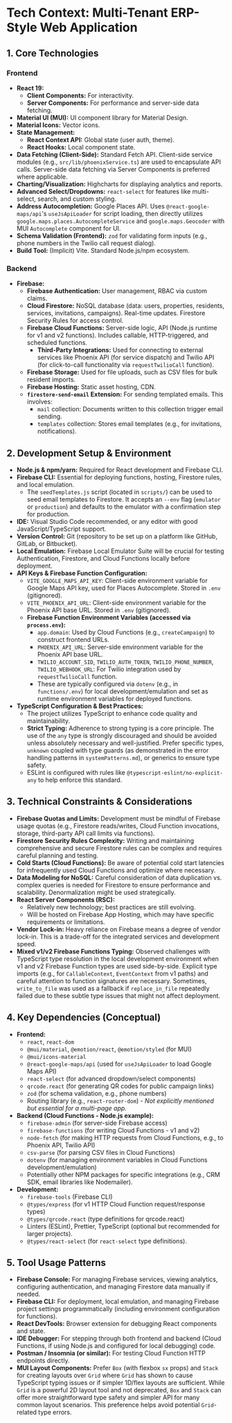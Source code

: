 # Tech Context: Multi-Tenant ERP-Style Web Application

## 1. Core Technologies

### Frontend
*   **React 19:**
    *   **Client Components:** For interactivity.
    *   **Server Components:** For performance and server-side data fetching.
*   **Material UI (MUI):** UI component library for Material Design.
*   **Material Icons:** Vector icons.
*   **State Management:**
    *   **React Context API:** Global state (user auth, theme).
    *   **React Hooks:** Local component state.
*   **Data Fetching (Client-Side):** Standard Fetch API. Client-side service modules (e.g., `src/lib/phoenixService.ts`) are used to encapsulate API calls. Server-side data fetching via Server Components is preferred where applicable.
*   **Charting/Visualization:** Highcharts for displaying analytics and reports.
*   **Advanced Select/Dropdowns:** `react-select` for features like multi-select, search, and custom styling.
*   **Address Autocompletion:** Google Places API. Uses `@react-google-maps/api`'s `useJsApiLoader` for script loading, then directly utilizes `google.maps.places.AutocompleteService` and `google.maps.Geocoder` with MUI `Autocomplete` component for UI.
*   **Schema Validation (Frontend):** `zod` for validating form inputs (e.g., phone numbers in the Twilio call request dialog).
*   **Build Tool:** (Implicit) Vite. Standard Node.js/npm ecosystem.

### Backend
*   **Firebase:**
    *   **Firebase Authentication:** User management, RBAC via custom claims.
    *   **Cloud Firestore:** NoSQL database (data: users, properties, residents, services, invitations, campaigns). Real-time updates. Firestore Security Rules for access control.
    *   **Firebase Cloud Functions:** Server-side logic, API (Node.js runtime for v1 and v2 functions). Includes callable, HTTP-triggered, and scheduled functions.
        *   **Third-Party Integrations:** Used for connecting to external services like Phoenix API (for service dispatch) and Twilio API (for click-to-call functionality via `requestTwilioCall` function).
    *   **Firebase Storage:** Used for file uploads, such as CSV files for bulk resident imports.
    *   **Firebase Hosting:** Static asset hosting, CDN.
    *   **`firestore-send-email` Extension:** For sending templated emails. This involves:
        *   `mail` collection: Documents written to this collection trigger email sending.
        *   `templates` collection: Stores email templates (e.g., for invitations, notifications).

## 2. Development Setup & Environment

*   **Node.js & npm/yarn:** Required for React development and Firebase CLI.
*   **Firebase CLI:** Essential for deploying functions, hosting, Firestore rules, and local emulation.
    *   The `seedTemplates.js` script (located in `scripts/`) can be used to seed email templates to Firestore. It accepts an `--env` flag (`emulator` or `production`) and defaults to the emulator with a confirmation step for production.
*   **IDE:** Visual Studio Code recommended, or any editor with good JavaScript/TypeScript support.
*   **Version Control:** Git (repository to be set up on a platform like GitHub, GitLab, or Bitbucket).
*   **Local Emulation:** Firebase Local Emulator Suite will be crucial for testing Authentication, Firestore, and Cloud Functions locally before deployment.
*   **API Keys & Firebase Function Configuration:**
    *   `VITE_GOOGLE_MAPS_API_KEY`: Client-side environment variable for Google Maps API key, used for Places Autocomplete. Stored in `.env` (gitignored).
    *   `VITE_PHOENIX_API_URL`: Client-side environment variable for the Phoenix API base URL. Stored in `.env` (gitignored).
    *   **Firebase Function Environment Variables (accessed via `process.env`):**
        *   `app.domain`: Used by Cloud Functions (e.g., `createCampaign`) to construct frontend URLs.
        *   `PHOENIX_API_URL`: Server-side environment variable for the Phoenix API base URL.
        *   `TWILIO_ACCOUNT_SID`, `TWILIO_AUTH_TOKEN`, `TWILIO_PHONE_NUMBER`, `TWILIO_WEBHOOK_URL`: For Twilio integration used by `requestTwilioCall` function.
        *   These are typically configured via `dotenv` (e.g., in `functions/.env`) for local development/emulation and set as runtime environment variables for deployed functions.
*   **TypeScript Configuration & Best Practices:**
    *   The project utilizes TypeScript to enhance code quality and maintainability.
    *   **Strict Typing:** Adherence to strong typing is a core principle. The use of the `any` type is strongly discouraged and should be avoided unless absolutely necessary and well-justified. Prefer specific types, `unknown` coupled with type guards (as demonstrated in the error handling patterns in `systemPatterns.md`), or generics to ensure type safety.
    *   ESLint is configured with rules like `@typescript-eslint/no-explicit-any` to help enforce this standard.

## 3. Technical Constraints & Considerations

*   **Firebase Quotas and Limits:** Development must be mindful of Firebase usage quotas (e.g., Firestore reads/writes, Cloud Function invocations, storage, third-party API call limits via functions).
*   **Firestore Security Rules Complexity:** Writing and maintaining comprehensive and secure Firestore rules can be complex and requires careful planning and testing.
*   **Cold Starts (Cloud Functions):** Be aware of potential cold start latencies for infrequently used Cloud Functions and optimize where necessary.
*   **Data Modeling for NoSQL:** Careful consideration of data duplication vs. complex queries is needed for Firestore to ensure performance and scalability. Denormalization might be used strategically.
*   **React Server Components (RSC):**
    *   Relatively new technology; best practices are still evolving.
    *   Will be hosted on Firebase App Hosting, which may have specific requirements or limitations.
*   **Vendor Lock-in:** Heavy reliance on Firebase means a degree of vendor lock-in. This is a trade-off for the integrated services and development speed.
*   **Mixed v1/v2 Firebase Functions Typing:** Observed challenges with TypeScript type resolution in the local development environment when v1 and v2 Firebase Function types are used side-by-side. Explicit type imports (e.g., for `CallableContext`, `EventContext` from v1 paths) and careful attention to function signatures are necessary. Sometimes, `write_to_file` was used as a fallback if `replace_in_file` repeatedly failed due to these subtle type issues that might not affect deployment.

## 4. Key Dependencies (Conceptual)

*   **Frontend:**
    *   `react`, `react-dom`
    *   `@mui/material`, `@emotion/react`, `@emotion/styled` (for MUI)
    *   `@mui/icons-material`
    *   `@react-google-maps/api` (used for `useJsApiLoader` to load Google Maps API)
    *   `react-select` (for advanced dropdown/select components)
    *   `qrcode.react` (for generating QR codes for public campaign links)
    *   `zod` (for schema validation, e.g., phone numbers)
    *   Routing library (e.g., `react-router-dom`) - *Not explicitly mentioned but essential for a multi-page app.*
*   **Backend (Cloud Functions - Node.js example):**
    *   `firebase-admin` (for server-side Firebase access)
    *   `firebase-functions` (for writing Cloud Functions - v1 and v2)
    *   `node-fetch` (for making HTTP requests from Cloud Functions, e.g., to Phoenix API, Twilio API)
    *   `csv-parse` (for parsing CSV files in Cloud Functions)
    *   `dotenv` (for managing environment variables in Cloud Functions development/emulation)
    *   Potentially other NPM packages for specific integrations (e.g., CRM SDK, email libraries like Nodemailer).
*   **Development:**
    *   `firebase-tools` (Firebase CLI)
    *   `@types/express` (for v1 HTTP Cloud Function request/response types)
    *   `@types/qrcode.react` (type definitions for qrcode.react)
    *   Linters (ESLint), Prettier, TypeScript (optional but recommended for larger projects).
    *   `@types/react-select` (for `react-select` type definitions).

## 5. Tool Usage Patterns

*   **Firebase Console:** For managing Firebase services, viewing analytics, configuring authentication, and managing Firestore data manually if needed.
*   **Firebase CLI:** For deployment, local emulation, and managing Firebase project settings programmatically (including environment configuration for functions).
*   **React DevTools:** Browser extension for debugging React components and state.
*   **IDE Debugger:** For stepping through both frontend and backend (Cloud Functions, if using Node.js and configured for local debugging) code.
*   **Postman / Insomnia (or similar):** For testing Cloud Function HTTP endpoints directly.
*   **MUI Layout Components:** Prefer `Box` (with flexbox `sx` props) and `Stack` for creating layouts over `Grid` where `Grid` has shown to cause TypeScript typing issues or if simpler 1D/flex layouts are sufficient. While `Grid` is a powerful 2D layout tool and not deprecated, `Box` and `Stack` can offer more straightforward type safety and simpler API for many common layout scenarios. This preference helps avoid potential `Grid`-related type errors.
